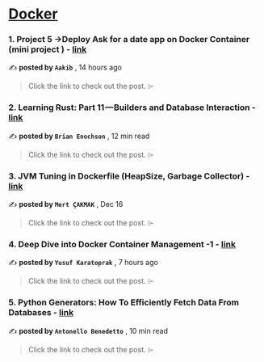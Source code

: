 
<h1><a href=https://medium.com/tag/docker/recommended target="_blank" rel="noopener noreferrer">Docker</a></h1>
<h3>1. Project 5 →Deploy Ask for a date app on Docker Container (mini project ) - <a href=https://medium.com/@aakibkhan1/project-5-deploy-ask-for-a-date-app-on-docker-container-mini-project-2435168af57d?source=tag_recommended_feed---------0-84----------docker----------b0711a91_46e2_426f_8637_79c17172bc5b------- target="_blank" rel="noopener noreferrer">link</a></h3>

✍️ **posted by `Aakib`** <date> , 14 hours ago</date>

<blockquote>Click the link to check out the post. ⌲</blockquote>

<h3>2. Learning Rust: Part 11 — Builders and Database Interaction - <a href=https://medium.com/gitconnected/learning-rust-part-11-builders-and-database-interaction-2c1f3207b6a2?source=tag_recommended_feed---------1-107----------docker----------b0711a91_46e2_426f_8637_79c17172bc5b------- target="_blank" rel="noopener noreferrer">link</a></h3>

✍️ **posted by `Brian Enochson`** <date> , 12 min read</date>

<blockquote>Click the link to check out the post. ⌲</blockquote>

<h3>3. JVM Tuning in Dockerfile (HeapSize, Garbage Collector) - <a href=https://medium.com/dev-genius/jvm-tuning-in-dockerfile-heapsize-garbage-collector-7cf609c387bb?source=tag_recommended_feed---------2-85----------docker----------b0711a91_46e2_426f_8637_79c17172bc5b------- target="_blank" rel="noopener noreferrer">link</a></h3>

✍️ **posted by `Mert ÇAKMAK`** <date> , Dec 16</date>

<blockquote>Click the link to check out the post. ⌲</blockquote>

<h3>4. Deep Dive into Docker Container Management -1 - <a href=https://medium.com/@yusufkaratoprak/deep-dive-into-docker-container-management-1-9afd1fcb867a?source=tag_recommended_feed---------3-84----------docker----------b0711a91_46e2_426f_8637_79c17172bc5b------- target="_blank" rel="noopener noreferrer">link</a></h3>

✍️ **posted by `Yusuf Karatoprak`** <date> , 7 hours ago</date>

<blockquote>Click the link to check out the post. ⌲</blockquote>

<h3>5. Python Generators: How To Efficiently Fetch Data From Databases - <a href=https://medium.com/gitconnected/python-generators-how-to-efficiently-fetch-data-from-databases-25f1947f56c0?source=tag_recommended_feed---------4-107----------docker----------b0711a91_46e2_426f_8637_79c17172bc5b------- target="_blank" rel="noopener noreferrer">link</a></h3>

✍️ **posted by `Antonello Benedetto`** <date> , 10 min read</date>

<blockquote>Click the link to check out the post. ⌲</blockquote>

